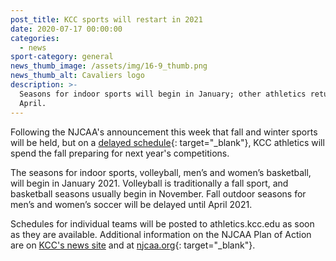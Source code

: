 ```yaml
---
post_title: KCC sports will restart in 2021
date: 2020-07-17 00:00:00
categories:
  - news
sport-category: general
news_thumb_image: /assets/img/16-9_thumb.png
news_thumb_alt: Cavaliers logo
description: >-
  Seasons for indoor sports will begin in January; other athletics return in
  April.
---
```


Following the NJCAA's announcement this week that fall and winter sports will be held, but on a [delayed schedule](https://d2o2figo6ddd0g.cloudfront.net/h/u/dk9lnct08xxptv/NJCAA_Updated_Plan_of_Action.pdf){: target="_blank"}, KCC athletics will spend the fall preparing for next year's competitions.

The seasons for indoor sports, volleyball, men’s and women’s basketball, will begin in January 2021. Volleyball is traditionally a fall sport, and basketball seasons usually begin in November. Fall outdoor seasons for men’s and women’s soccer will be delayed until April 2021.

Schedules for individual teams will be posted to athletics.kcc.edu as soon as they are available. Additional information on the NJCAA Plan of Action are on [KCC's news site](https://news.kcc.edu/2020/07/14/kcc-sports-will-restart-in-2021.html) and at [njcaa.org](https://www.njcaa.org/general/2019-20/releases/20200713l9o7t8){: target="_blank"}.&nbsp;